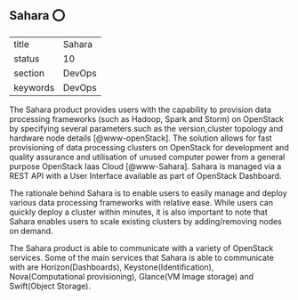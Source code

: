 ## Sahara :o:


|          |            |
| -------- | ---------- |
| title    | Sahara     | 
| status   | 10         |
| section  | DevOps     |
| keywords | DevOps     |



The Sahara product provides users with the capability to provision
data processing frameworks (such as Hadoop, Spark and Storm) on
OpenStack by specifying several parameters such as the version,cluster
topology and hardware node details [@www-openStack]. The solution
allows for fast provisioning of data processing clusters on OpenStack
for development and quality assurance and utilisation of unused
computer power from a general purpose OpenStack Iaas
Cloud [@www-Sahara].  Sahara is managed via a REST API with a User
Interface available as part of OpenStack Dashboard.

The rationale behind Sahara is to enable users to easily manage and 
deploy various data processing frameworks with relative ease. While 
users can quickly deploy a cluster within minutes, it is also important 
to note that Sahara enables users to scale existing clusters by
adding/removing nodes on demand. 

The Sahara product is able to communicate with a variety of OpenStack 
services. Some of the main services that Sahara is able to communicate 
with are Horizon(Dashboards), Keystone(Identification), Nova(Computational
provisioning), Glance(VM Image storage) and Swift(Object Storage).



